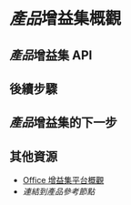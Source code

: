 # <a name="*product*-add-ins-overview"></a>*產品*增益集概觀

<!-- For an example, see [Word add-ins overview](https://dev.office.com/docs/add-ins/word/word-add-ins-programming-overview).

-->

<!-- Introduction:

- Describe common scenarios.
- Describe what add-ins can do.
- Include an image of an add-in that illustrates scenario/best practices.
- Specify target platforms.

-->

## <a name="*product*-add-in-apis"></a>*產品*增益集 API

<!-- Introduce the APIs used to develop add-ins, including client-specific APIs and Office.js. Explain the scenarios in which to use them. Link to relevant reference documentation.

-->

## <a name="next-steps"></a>後續步驟

<!-- Link to Getting started content and other relevant topics - Design, best practices, manifest documentation.

-->

## <a name="what's-next-for-*product*-add-ins"></a>*產品*增益集的下一步

<!-- Describe and link to APIs available on Open Spec page. Link to change log if applicable. Provide a roadmap for new APIs and features.

-->

## <a name="additional-resources"></a>其他資源

- [Office 增益集平台概觀](../overview/office-add-ins.md)
- *連結到產品參考節點*



